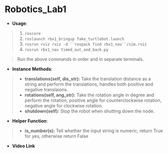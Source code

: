# Robotics_Lab1

* **Usage**:  
>1. `roscore`  
>2. `roslaunch rbx1_bringup fake_turtlebot.launch`
>3. `rosrun rviz rviz -d ``rospack find rbx1_nav``/sim.rviz`
>4. `rosrun rbx1_nav timed_out_and_back.py` 

>Run the above commands in order and in separate terminals.

* **Instance Methods**:
> - **translations(self, dis_str):** Take the translation distance as a string and perform the translations, handles both positive and negative translaions.
> - **rotations(self, ang_str):** Take the rotation angle in degree and perform the rotation, positive angle for counterclockwise rotation, negative angle for clockwise rotation.
> - **shutdown(self):** Stop the robot when shutting down the node.
* **Helper Function**:
> - **is_number(s):** Tell whether the input string is numeric, return True for yes, otherwise return False

* **Video Link**
